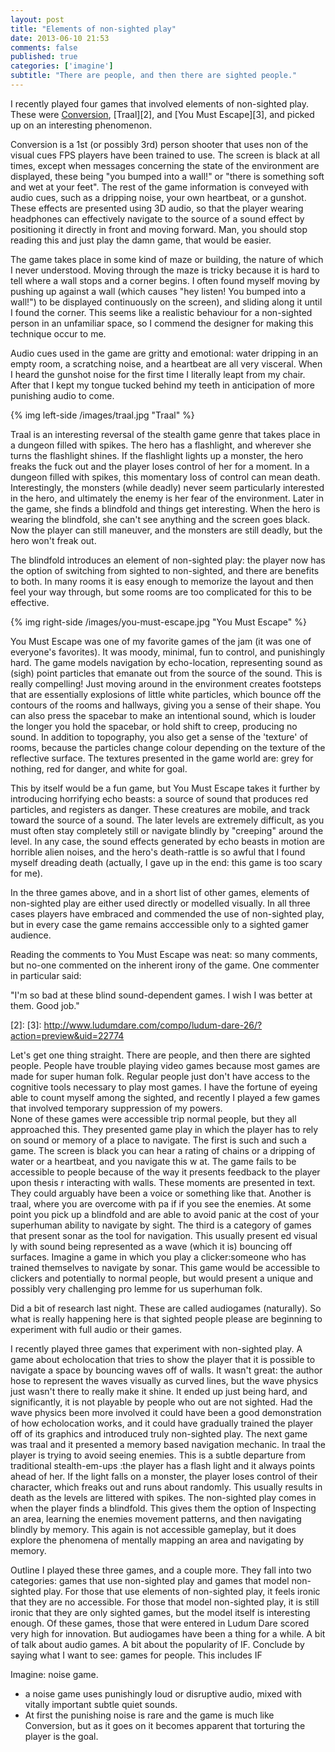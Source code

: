 ```yaml
---
layout: post
title: "Elements of non-sighted play"
date: 2013-06-10 21:53
comments: false
published: true
categories: ['imagine']
subtitle: "There are people, and then there are sighted people."
---
```


I recently played four games that involved elements of non-sighted play. These were [Conversion][1], [Traal][2], and [You Must Escape][3], and picked
up on an interesting phenomenon.

Conversion is a 1st (or possibly 3rd) person shooter that uses non of the visual cues FPS players have been trained to use. The screen is black at all times,
except when messages concerning the state of the environment are displayed, these being "you bumped into a wall!" or "there is something soft and wet at your feet".
The rest of the game information is conveyed with audio cues, such as a dripping noise, your own heartbeat, or a gunshot. These effects are presented using 3D audio,
so that the player wearing headphones can effectively navigate to the source of a sound effect by positioning it directly in front and moving forward. Man, you should
stop reading this and just play the damn game, that would be easier.

The game takes place in some kind of maze or building, the nature of which I never understood. Moving through the maze is tricky because it is hard to tell where
a wall stops and a corner begins. I often found myself moving by pushing up against a wall (which causes "hey listen! You bumped into a wall!") to be displayed
continuously on the screen), and sliding along it until I found the corner. This seems like a realistic behaviour for a non-sighted person in an unfamiliar space, so
I commend the designer for making this technique occur to me.

Audio cues used in the game are gritty and emotional: water dripping in an empty room, a scratching noise, and a heartbeat are all very visceral. When I heard the gunshot
noise for the first time I literally leapt from my chair. After that I kept my tongue tucked behind my teeth in anticipation of more punishing audio to come.

{% img left-side /images/traal.jpg "Traal" %}

Traal is an interesting reversal of the stealth game genre that takes place in a dungeon filled with spikes. The hero has a flashlight, and wherever she turns
the flashlight shines. If the flashlight lights up a monster, the hero freaks the fuck out and the player loses control of her for a moment. In a dungeon filled
with spikes, this momentary loss of control can mean death. Interestingly, the monsters (while deadly) never seem particularly interested in the hero, and ultimately
the enemy is her fear of the environment. Later in the game, she finds a blindfold and things get interesting. When the hero is wearing the blindfold, she can't see
anything and the screen goes black. Now the player can still maneuver, and the monsters are still deadly, but the hero won't freak out.

The blindfold introduces an element of non-sighted play: the player now has the option of switching from sighted to non-sighted, and there are benefits to both.
In many rooms it is easy enough to memorize the layout and then feel your way through, but some rooms are too complicated for this to be effective.

{% img right-side /images/you-must-escape.jpg "You Must Escape" %}

You Must Escape was one of my favorite games of the jam (it was one of everyone's favorites). It was moody, minimal, fun to control, and punishingly hard. The
game models navigation by echo-location, representing sound as (sigh) point particles that emanate out from the source of the sound. This is really compelling!
Just moving around in the environment creates footsteps that are essentially explosions of little white particles, which bounce off the contours of the rooms
and hallways, giving you a sense of their shape. You can also press the spacebar to make an intentional sound, which is louder the longer you hold the spacebar, or
hold shift to creep, producing no sound. In addition to topography, you also get a sense of the 'texture' of rooms, because the particles change colour depending
on the texture of the reflective surface. The textures presented in the game world are: grey for nothing, red for danger, and white for goal.

This by itself would be a fun game, but You Must Escape takes it further by introducing horrifying echo beasts: a source of sound that produces red particles, and
registers as danger. These creatures are mobile, and track toward the source of a sound. The later levels are extremely difficult, as you must often stay completely
still or navigate blindly by "creeping" around the level. In any case, the sound effects generated by echo beasts in motion are horrible alien noises, and the hero's
death-rattle is so awful that I found myself dreading death (actually, I gave up in the end: this game is too scary for me).

In the three games above, and in a short list of other games, elements of non-sighted play are either used directly or modelled visually. In all
three cases players have embraced and commended the use of non-sighted play, but in every case the game remains acccessible only to a sighted gamer
audience.

Reading the comments to You Must Escape was neat: so many comments, but no-one commented on the inherent irony of the game. One commenter
in particular said:

"I'm so bad at these blind sound-dependent games. I wish I was better at them. Good job."

[1]: http://www.ludumdare.com/compo/ludum-dare-26/?action=preview&uid=1158
[2]:
[3]: http://www.ludumdare.com/compo/ludum-dare-26/?action=preview&uid=22774

Let's get one thing straight.  There are people,  and then there are sighted people. People have trouble playing video games because most games are made for super human folk. Regular people just don't have access to the cognitive tools necessary to play most games.  I have the fortune of eyeing able to count myself among the sighted,  and recently I played a few games that  involved temporary suppression of my powers.  
None of these games were accessible trip  normal people,  but they all approached this. They presented game play in which the player has to rely on sound or memory of a place to navigate. 
The first is such and such a game.  The screen is black  you can hear a rating of chains or a dripping of water or a heartbeat,  and you navigate this w at. The game fails to be accessible to people because of the way it presents feedback to the player upon thesis r interacting with walls.  These moments are presented in text.  They could arguably have been a voice or something like that. 
Another is traal,  where you are overcome with pa if if you see the enemies.  At some point you pick up a blindfold and are able to avoid panic at the cost of your superhuman ability to navigate by sight. 
The third is a category of games that present sonar as the tool for navigation.  This usually present ed visual ly with sound being represented as a wave (which it is) bouncing off surfaces. 
Imagine a game in which you play a clicker:someone who has trained themselves to navigate by sonar.  This game would be accessible to clickers and potentially to normal people,  but would present a unique and possibly very challenging pro lemme for us superhuman folk. 

Did a bit of research last night. These are called audiogames (naturally). So what is really happening here is that sighted people please are beginning to experiment with full audio or their games. 

I recently played three games that experiment with non-sighted play.  A game about echolocation that tries to show the player that it is possible to navigate a space by bouncing  waves off of walls.  It wasn't great: the author  hose to represent the waves visually as curved lines,  but the wave physics just wasn't there to really make it shine.  It ended up just being hard,  and significantly, it is not playable by people who out are not sighted. Had the wave physics been more involved it could have been a good demonstration of how echolocation works,  and it could have gradually trained the player off of its graphics and introduced truly non-sighted play. 
The next game was traal and it presented a memory based navigation mechanic. In traal the player is trying to avoid seeing enemies.  This is a subtle departure from traditional stealth-em-ups :the player has a flash light and it always points ahead of her. If the light falls on a monster,  the player loses control of their character, which freaks out and runs about randomly. This usually results in death as the levels are littered with spikes. The non-sighted play comes in when the player finds a blindfold. This gives them the option of Inspecting an area,  learning the enemies movement patterns, and then navigating blindly by memory. This again is not accessible gameplay,  but it does explore the phenomena of mentally mapping an area and navigating by memory. 

Outline
I played these three games, and a couple more.
They fall into two categories: games that use non-sighted play and games that model non-sighted play.
For those that use elements of non-sighted play, it feels ironic that they are no accessible.
For those that model non-sighted play, it is still ironic that they are only sighted games, but the model itself is interesting enough.
Of these games, those that were entered in Ludum Dare scored very high for innovation.
But audiogames have been a thing for a while.
A bit of talk about audio games.
A bit about the popularity of IF.
Conclude by saying what I want to see: games for people. This includes IF

Imagine: noise game.
 - a noise game uses punishingly loud or disruptive audio, mixed with vitally important subtle quiet sounds.
 - At first the punishing noise is rare and the game is much like Conversion, but as it goes on it becomes apparent that torturing the player is the goal.
